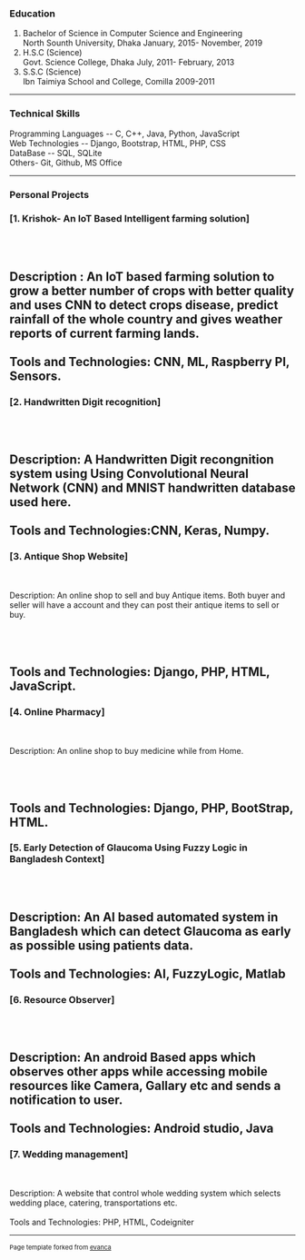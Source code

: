 ### Education 
1. Bachelor of Science in Computer Science and Engineering <br>
 North Sounth University, Dhaka                     January, 2015- November, 2019 <br>
2. H.S.C (Science) <br>
 Govt. Science College, Dhaka                       July, 2011- February, 2013 <br> 
3. S.S.C (Science)        <br>
 Ibn Taimiya School and College, Comilla            2009-2011 <br>
 
 
 
---


### Technical Skills
Programming Languages -- C, C++, Java, Python, JavaScript <br>
Web Technologies -- Django, Bootstrap, HTML, PHP, CSS <br>
DataBase -- SQL, SQLite <br>
Others- Git, Github, MS Office <br>



---
### Personal Projects


### [1. Krishok- An IoT Based Intelligent farming solution]
<br><br>
Description : 
An IoT based farming solution to grow a better number of crops with better quality and uses CNN to detect crops disease, predict rainfall of the whole country and gives weather reports of current farming lands.
<br><br>
Tools and Technologies: CNN, ML, Raspberry PI, Sensors.
---

### [2. Handwritten Digit recognition]
<br><br>
Description: A Handwritten Digit recongnition system using Using Convolutional Neural Network (CNN) and MNIST handwritten database used here.
<br><br>
Tools and Technologies:CNN, Keras, Numpy.
---

### [3. Antique Shop Website]
<br><br>
Description:
An online shop to sell and buy Antique items. Both buyer and seller will have a account and they can post their antique items to sell or buy.

<br><br>
Tools and Technologies: Django, PHP, HTML, JavaScript.
---

### [4. Online Pharmacy]
<br><br>
Description:
An online shop to buy medicine while from Home.

<br><br>
Tools and Technologies: Django, PHP, BootStrap, HTML.
---

### [5. Early Detection of Glaucoma Using Fuzzy Logic in Bangladesh Context]
<br><br>
Description:
An AI based automated system in Bangladesh which can detect Glaucoma as early as possible using patients data.
<br><br>
Tools and Technologies: AI, FuzzyLogic, Matlab
---

### [6. Resource Observer]
<br><br>
Description:
An android Based apps which observes other apps while accessing mobile resources like Camera, Gallary etc and sends a notification to user. 
<br><br>
Tools and Technologies: Android studio, Java 
---

### [7. Wedding management]
<br><br>
Description:
A website that control whole wedding system which selects wedding place, catering, transportations etc.
<br><br>
Tools and Technologies: PHP, HTML, Codeigniter


---
<p style="font-size:11px">Page template forked from <a href="https://github.com/evanca/quick-portfolio">evanca</a></p>
<!-- Remove above link if you don't want to attibute -->
